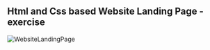 Html and Css based Website Landing Page - exercise
---

![WebsiteLandingPage](https://github.com/r4nd3l/WebsiteLandingPage/blob/master/img/sample.gif)
